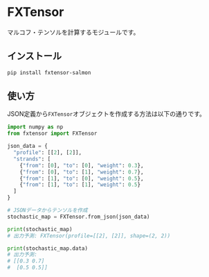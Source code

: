 # FXTensor

マルコフ・テンソルを計算するモジュールです。

## インストール

```bash
pip install fxtensor-salmon
```

## 使い方

JSON定義から`FXTensor`オブジェクトを作成する方法は以下の通りです。

```python
import numpy as np
from fxtensor import FXTensor

json_data = {
  "profile": [[2], [2]],
  "strands": [
    {"from": [0], "to": [0], "weight": 0.3},
    {"from": [0], "to": [1], "weight": 0.7},
    {"from": [1], "to": [0], "weight": 0.5},
    {"from": [1], "to": [1], "weight": 0.5}
  ]
}

# JSONデータからテンソルを作成
stochastic_map = FXTensor.from_json(json_data)

print(stochastic_map)
# 出力予測: FXTensor(profile=[[2], [2]], shape=(2, 2))

print(stochastic_map.data)
# 出力予測:
# [[0.3 0.7]
#  [0.5 0.5]]
```
